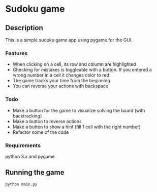 # Sudoku game

## Description

This is a simple sudoku game app using pygame for the GUI.

### Features

- When clicking on a cell, its row and column are highlighted
- Checking for mistakes is toggleable with a button. If you entered a wrong number in a cell it changes color to red
- The game tracks your time from the beginning
- You can reverse your actions with backspace

### Todo

- Make a button for the game to visualize solving the board (with backtracking)
- Make a button to reverse actions
- Make a button to show a hint (fill 1 cell with the right number)
- Refactor some of the code

### Requirements

python 3.x and pygame

## Running the game

```python
python main.py
```
